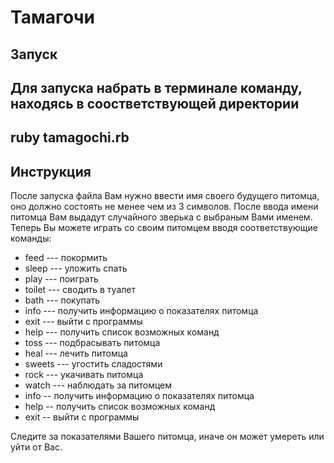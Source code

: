 # Тамагочи

## Запуск

Для запуска набрать в терминале команду, находясь в соостветствующей директории
---

  ruby tamagochi.rb
  ---

## Инструкция

  После запуска файла Вам нужно ввести имя своего будущего питомца, оно должно состоять не менее чем из 3 символов. После ввода имени питомца Вам выдадут случайного зверька с выбраным Вами именем.  
  Теперь Вы можете играть со своим питомцем вводя соответствующие команды:

  - feed --- покормить
  - sleep --- уложить спать
  - play --- поиграть
  - toilet --- сводить в туалет
  - bath --- покупать
  - info --- получить информацию о показателях питомца
  - exit --- выйти с программы
  - help --- получить список возможных команд
  - toss --- подбрасывать питомца
  - heal --- лечить питомца
  - sweets --- угостить сладостями
  - rock --- укачивать питомца
  - watch --- наблюдать за питомцем
  - info -- получить информацию о показателях питомца
  - help -- получить список возможных команд
  - exit -- выйти с программы

  Следите за показателями Вашего питомца, иначе он может умереть или уйти от Вас.
